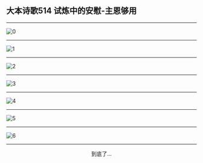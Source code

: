 
## 大本诗歌514 试炼中的安慰-主恩够用
        
<div id="aplayer0"></div>

---

<img alt="0" data-original="/data/d0514/0">

---

<img alt="1" data-original="/data/d0514/1">

---

<img alt="2" data-original="/data/d0514/2">

---

<img alt="3" data-original="/data/d0514/3">

---

<img alt="4" data-original="/data/d0514/4">

---

<img alt="5" data-original="/data/d0514/5">

---

<img alt="6" data-original="/data/d0514/6">

---

<p style="text-align: center">到底了...</p>

<script src="/js/dist-view.js"></script>

<script>
MAIN.id = 'd0514';
        
const ap0 = new APlayer({
    container: document.getElementById('aplayer0'),
    volume: 1,
    loop: 'none',
    preload: 'none',
    audio: [{
        name: '大本诗歌514.mp3',
        artist: '大本诗歌',
        url: 'https://res.wx.qq.com/voice/getvoice?mediaid=MzI0NTk3MDM5M18yMjQ3NDkzOTI5',
        cover: '/favicon'
    }]
});
</script>
